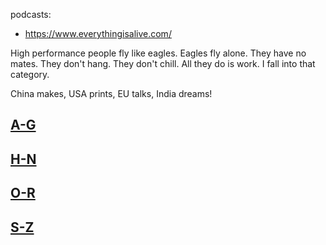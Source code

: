 
podcasts:
* https://www.everythingisalive.com/

High performance people fly like eagles. Eagles fly alone.
They have no mates.
They don't hang. They don't chill. All they do is work.
I fall into that category.


China makes,
USA prints,
EU talks,
India dreams!

## [A-G](a-n/a-g.md)


## [H-N](a-n/h-n.md)


## [O-R](o-z/o-r.md)

## [S-Z](o-z/s-z.md)

